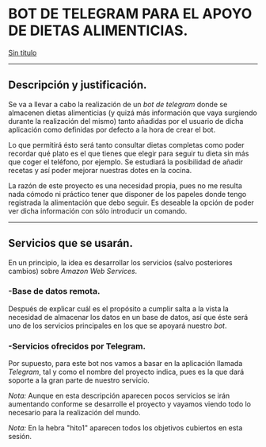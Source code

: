 # BOT DE TELEGRAM PARA EL APOYO DE DIETAS ALIMENTICIAS.

[Sin titulo](https://travis-ci.org/maribhez/Infraestructura-Virtual-2016-2017.svg?branch=master)
*****

## Descripción  y justificación.

Se va a llevar a cabo la realización de un *bot de telegram* donde se almacenen dietas alimenticias (y quizá más información que vaya surgiendo durante la realización del mismo) tanto añadidas por el usuario de dicha aplicación como definidas por defecto a la hora de crear el bot.

Lo que permitirá ésto será tanto consultar dietas completas como poder recordar qué plato es el que tienes que elegir para seguir tu dieta sin más que coger el teléfono, por ejemplo. Se estudiará la posibilidad de añadir recetas y así poder mejorar nuestras dotes en la cocina.

La razón de este proyecto es una necesidad propia, pues no me resulta nada cómodo ni práctico tener que disponer de los papeles donde tengo registrada la alimentación que debo seguir. Es deseable la opción de poder ver dicha información con sólo introducir un comando.

****

## Servicios que se usarán.

En un principio, la idea es desarrollar los servicios (salvo posteriores cambios) sobre *Amazon Web Services*.

### -Base de datos remota.

Después de explicar cuál es el propósito a cumplir salta a la vista la necesidad de almacenar los datos en un base de datos, así que éste será uno de los servicios principales en los que se apoyará nuestro *bot*.

### -Servicios ofrecidos por Telegram.

Por supuesto, para este bot nos vamos a basar en la aplicación llamada *Telegram*, tal y como el nombre del proyecto indica, pues es la que dará soporte a la gran parte de nuestro servicio.

*Nota:* Aunque en esta descripción aparecen pocos servicios se irán aumentando conforme se desarrolle el proyecto y vayamos viendo todo lo necesario para la realización del mundo.

*Nota:* En la hebra "hito1" aparecen todos los objetivos cubiertos en esta sesión.
